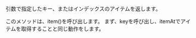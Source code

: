 引数で指定したキー、またはインデックスのアイテムを返します。

<div class="long">
このメソッドは、item()を呼び出します。
まず、keyを呼び出し、itemAtでアイテムを取得することと同じ動作をします。


